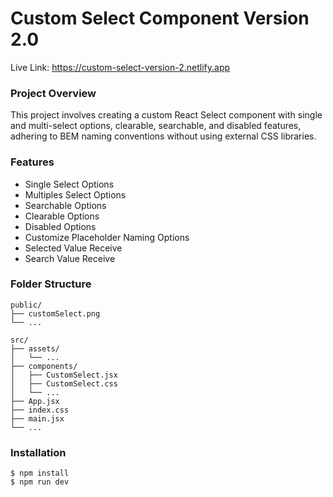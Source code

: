 # Custom Select Component Version 2.0

Live Link: https://custom-select-version-2.netlify.app

### Project Overview

This project involves creating a custom React Select component with single and multi-select options, clearable, searchable, and disabled features, adhering to BEM naming conventions without using external CSS libraries.

### Features

- Single Select Options
- Multiples Select Options
- Searchable Options
- Clearable Options
- Disabled Options
- Customize Placeholder Naming Options
- Selected Value Receive
- Search Value Receive

### Folder Structure

```termianl
public/
├── customSelect.png
└── ...

src/
├── assets/
│   └── ...
├── components/
│   ├── CustomSelect.jsx
│   ├── CustomSelect.css
│   └── ...
├── App.jsx
├── index.css
├── main.jsx
└── ...
```

### Installation

```termianl
$ npm install
$ npm run dev
```
